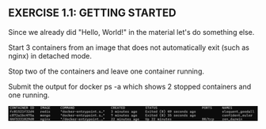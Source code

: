 ## EXERCISE 1.1: GETTING STARTED
Since we already did "Hello, World!" in the material let's do something else.

Start 3 containers from an image that does not automatically exit (such as nginx) in detached mode.

Stop two of the containers and leave one container running.

Submit the output for docker ps -a which shows 2 stopped containers and one running.

![Screenshot 1](./screenshots/Exercises1.1.png)
